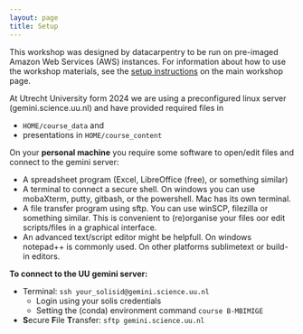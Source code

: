 ```yaml
---
layout: page
title: Setup
---
```


This workshop was designed by datacarpentry to be run on pre-imaged Amazon Web Services 
(AWS) instances. For information about how to
use the workshop materials, see the 
[setup instructions](https://www.datacarpentry.org/genomics-workshop/setup.html) on the main workshop page.

At Utrecht University form 2024 we are using a preconfigured linux server (gemini.science.uu.nl) and have provided required files in 
- `HOME/course_data` and
- presentations in `HOME/course_content`

On your **personal machine** you require some software to open/edit files and connect to the gemini server:
- A spreadsheet program (Excel, LibreOffice (free), or something similar)
- A terminal to connect a secure shell. On windows you can use mobaXterm, putty, gitbash, or the powershell. Mac has its own terminal.
- A file transfer program using sftp. You can use winSCP, filezilla or something similar. This is convenient to (re)organise your files oor edit scripts/files in a graphical interface.
- An advanced text/script editor might be helpfull. On windows notepad++ is commonly used. On other platforms sublimetext or build-in editors.

**To connect to the UU gemini server:**
- Terminal: `ssh your_solisid@gemini.science.uu.nl`
  + Login using your solis credentials
  + Setting the (conda) environment command `course B-MBIMIGE`
- **S**ecure **F**ile **T**ransfer: `sftp gemini.science.uu.nl`


